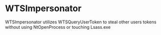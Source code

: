 # WTSImpersonator
WTSImpersonator utilizes WTSQueryUserToken to steal other users tokens without using NtOpenProcess or touching Lsass.exe
